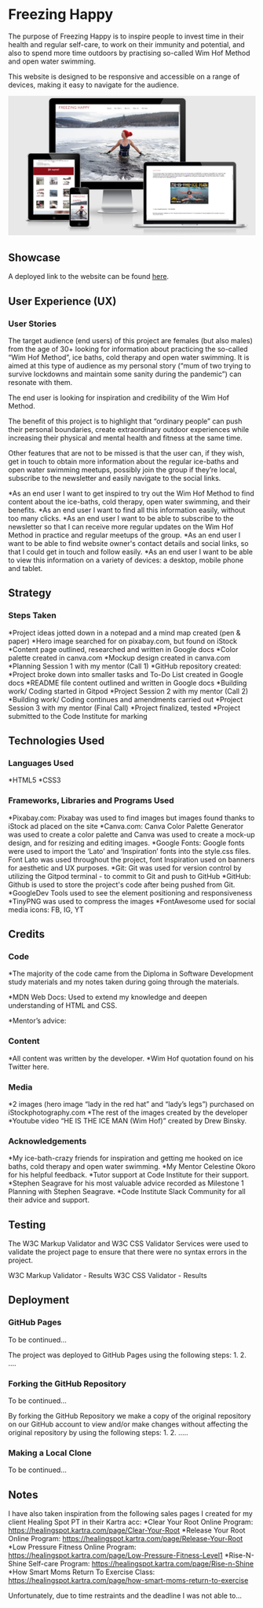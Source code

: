 # Freezing Happy
 
The purpose of Freezing Happy is to inspire people to invest time in their health and regular self-care, to work on their immunity and potential, and also to spend more time outdoors by practising so-called Wim Hof Method and open water swimming.

This website is designed to be responsive and accessible on a range of devices, making it easy to navigate for the audience.

![freezinghappy-mockup.png](./assets/images/freezinghappy-mockup.png)

## Showcase

A deployed link to the website can be found [here](https://psnaz.github.io/freezing-happy/).

## User Experience (UX)

### User Stories

The target audience (end users) of this project are females (but also males) from the age of 30+ looking for information about practicing the so-called “Wim Hof Method”, ice baths, cold therapy and open water swimming. It is aimed at this type of audience as my personal story (“mum of two trying to survive lockdowns and maintain some sanity during the pandemic”) can resonate with them.

The end user is looking for inspiration and credibility of the Wim Hof Method.

The benefit of this project is to highlight that “ordinary people” can push their personal boundaries, create extraordinary outdoor experiences while increasing their physical and mental health and fitness at the same time. 

Other features that are not to be missed is that the user can, if they wish, get in touch to obtain more information about the regular ice-baths and open water swimming meetups, possibly join the group if they’re local, subscribe to the newsletter and easily navigate to the social links.

*As an end user I want to get inspired to try out the Wim Hof Method to find content about the ice-baths, cold therapy, open water swimming, and their benefits.
*As an end user I want to find all this information easily, without too many clicks.
*As an end user I want to be able to subscribe to the newsletter so that I can receive more regular updates on the Wim Hof Method in practice and regular meetups of the group. 
*As an end user I want to be able to find website owner's contact details and social links, so that I could get in touch and follow easily.
*As an end user I want to be able to view this information on a variety of devices: a desktop, mobile phone and tablet.


## Strategy

### Steps Taken

*Project ideas jotted down in a notepad and a mind map created (pen & paper)
*Hero image searched for on pixabay.com, but found on iStock
*Content page outlined, researched and written in Google docs
*Color palette created in canva.com
*Mockup design created in canva.com
*Planning Session 1 with my mentor (Call 1)
*GitHub repository created:
*Project broke down into smaller tasks and To-Do List created in Google docs
*README file content outlined and written in Google docs
*Building work/ Coding started in Gitpod
*Project Session 2 with my mentor (Call 2)
*Building work/ Coding continues and amendments carried out
*Project Session 3 with my mentor (Final Call)
*Project finalized, tested
*Project submitted to the Code Institute for marking

## Technologies Used

### Languages Used
*HTML5
*CSS3

### Frameworks, Libraries and Programs Used

*Pixabay.com: Pixabay was used to find images but images found thanks to iStock ad placed on the site
*Canva.com: Canva Color Palette Generator was used to create a color palette and Canva was used to create a mock-up design, and for resizing and editing images.
*Google Fonts: Google fonts were used to import the ‘Lato’ and ‘Inspiration’ fonts into the style.css files. Font Lato was used throughout the project, font Inspiration used on banners for aesthetic and UX purposes.
*Git: Git was used for version control by utilizing the Gitpod terminal - to commit to Git and push to GitHub
*GitHub: Github is used to store the project's code after being pushed from Git.
*GoogleDev Tools used to see the element positioning and responsiveness
*TinyPNG was used to compress the images
*FontAwesome used for social media icons: FB, IG, YT


## Credits

### Code

*The majority of the code came from the Diploma in Software Development study materials and my notes taken during going through the materials.

*MDN Web Docs: Used to extend my knowledge and deepen understanding of HTML and CSS. 

*Mentor’s advice: 


### Content

*All content was written by the developer.
*Wim Hof quotation found on his Twitter here.

### Media

*2 images (hero image “lady in the red hat” and “lady’s legs”) purchased on iStockphotography.com
*The rest of the images created by the developer
*Youtube video “HE IS THE ICE MAN (Wim Hof)” created by Drew Binsky.


### Acknowledgements

*My ice-bath-crazy friends for inspiration and getting me hooked on ice baths, cold therapy and open water swimming.
*My Mentor Celestine Okoro for his helpful feedback.
*Tutor support at Code Institute for their support.
*Stephen Seagrave for his most valuable advice recorded as Milestone 1 Planning with Stephen Seagrave.
*Code Institute Slack Community for all their advice and support.


## Testing

The W3C Markup Validator and W3C CSS Validator Services were used to validate the project page to ensure that there were no syntax errors in the project.

W3C Markup Validator - Results
W3C CSS Validator - Results


## Deployment

### GitHub Pages

To be continued…

The project was deployed to GitHub Pages using the following steps:
1.
2.
….

### Forking the GitHub Repository

To be continued…

By forking the GitHub Repository we make a copy of the original repository on our GitHub account to view and/or make changes without affecting the original repository by using the following steps:
1.
2.
…..

### Making a Local Clone

To be continued…

## Notes

I have also taken inspiration from the following sales pages I created for my client Healing Spot PT in their Kartra acc: 
*Clear Your Root Online Program: https://healingspot.kartra.com/page/Clear-Your-Root
*Release Your Root Online Program: https://healingspot.kartra.com/page/Release-Your-Root
*Low Pressure Fitness Online Program: https://healingspot.kartra.com/page/Low-Pressure-Fitness-Level1
*Rise-N-Shine Self-care Program: https://healingspot.kartra.com/page/Rise-n-Shine
*How Smart Moms Return To Exercise Class: https://healingspot.kartra.com/page/how-smart-moms-return-to-exercise

Unfortunately, due to time restraints and the deadline I was not able to…
